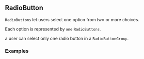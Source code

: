 ## RadioButton

`RadioButtons` let users select one option from two or more choices.

Each option is represented by `one` `RadioButtons`.

a user can select only one radio button in a `RadioButtonGroup`.

### Examples
